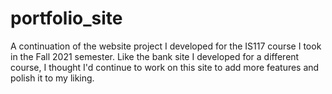 # portfolio_site
A continuation of the website project I developed for the IS117 course I took in the Fall 2021 semester. Like the bank site I developed for a different course, I thought I'd continue to work on this site to add more features and polish it to my liking.
